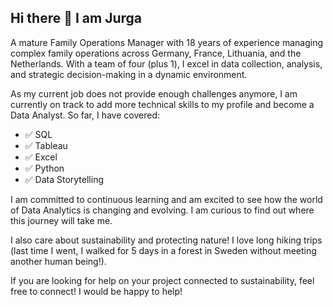 ## Hi there 👋 I am Jurga

A mature Family Operations Manager with 18 years of experience managing complex family operations across Germany, France, Lithuania, and the Netherlands. With a team of four (plus 1), I excel in data collection, analysis, and strategic decision-making in a dynamic environment.

As my current job does not provide enough challenges anymore, I am currently on track to add more technical skills to my profile and become a Data Analyst. So far, I have covered:
- ✅ SQL
- ✅ Tableau
- ✅ Excel
- ✅ Python
- ✅ Data Storytelling

I am committed to continuous learning and am excited to see how the world of Data Analytics is changing and evolving. I am curious to find out where this journey will take me.

I also care about sustainability and protecting nature! I love long hiking trips (last time I went, I walked for 5 days in a forest in Sweden without meeting another human being!).

If you are looking for help on your project connected to sustainability, feel free to connect! I would be happy to help!

<!--
**JurgaMart/JurgaMart** is a ✨ _special_ ✨ repository because its `README.md` (this file) appears on your GitHub profile.

